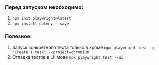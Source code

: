 ### Перед запуском необходимо:

1. ```npm init playwright@latest```
2. ```npm install dotenv --save```

### Полезное:

1. Запуск конкретного теста только в хроме ```npx playwright test -g "Create 1 task" --project=chromium```
2. Отладка тестов в UI моде ```npx playwright test --ui```
